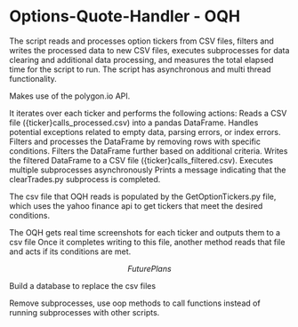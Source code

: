 # Options-Quote-Handler - OQH
 The script reads and processes option tickers from CSV files, filters and writes the processed data to new CSV files,
 executes subprocesses for data clearing and additional data processing, and measures the total elapsed time for the script to run.
The script has asynchronous and multi thread functionality. 

Makes use of the polygon.io API. 

It iterates over each ticker and performs the following actions:
  Reads a CSV file ({ticker}calls_processed.csv) into a pandas DataFrame.
  Handles potential exceptions related to empty data, parsing errors, or index errors.
  Filters and processes the DataFrame by removing rows with specific conditions.
  Filters the DataFrame further based on additional criteria.
  Writes the filtered DataFrame to a CSV file ({ticker}calls_filtered.csv).
  Executes multiple subprocesses asynchronously 
  Prints a message indicating that the clearTrades.py subprocess is completed.

The csv file that OQH reads is populated by the GetOptionTickers.py file, which uses the yahoo finance api to 
get tickers that meet the desired conditions.

The OQH gets real time screenshots for each ticker and outputs them to a csv file
Once it completes writing to this file, another method reads that file and acts if its conditions are met.

$$ Future Plans $$

Build a database to replace the csv files

Remove subprocesses, use oop methods to call functions instead of running subprocesses with other scripts.





  
